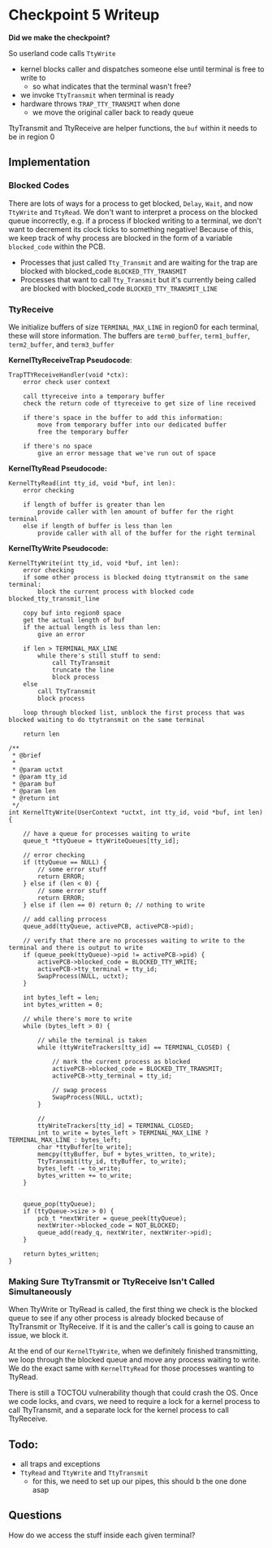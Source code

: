 # Checkpoint 5 Writeup

**Did we make the checkpoint?**







So userland code calls `TtyWrite`

- kernel blocks caller and dispatches someone else until terminal is free to write to
  - so what indicates that the terminal wasn't free?
- we invoke `TtyTransmit` when terminal is ready
- hardware throws `TRAP_TTY_TRANSMIT` when done
  - we move the original caller back to ready queue



TtyTransmit and TtyReceive are helper functions, the `buf` within it needs to be in region 0



## Implementation



### Blocked Codes

There are lots of ways for a process to get blocked, `Delay`, `Wait`, and now `TtyWrite` and `TtyRead`. We don't want to interpret a process on the blocked queue incorrectly, e.g. if a process if blocked writing to a terminal, we don't want to decrement its clock ticks to something negative! Because of this, we keep track of why process are blocked in the form of a variable `blocked_code` within the PCB.

- Processes that just called `Tty_Transmit` and are waiting for the trap are blocked with blocked_code `BLOCKED_TTY_TRANSMIT`
- Processes that want to call `Tty_Transmit` but it's currently being called are blocked with blocked_code `BLOCKED_TTY_TRANSMIT_LINE`



### TtyReceive

We initialize buffers of size `TERMINAL_MAX_LINE` in region0 for each terminal, these will store information. The buffers are `term0_buffer`, `term1_buffer`, `term2_buffer`, and `term3_buffer`

**KernelTtyReceiveTrap Pseudocode**:

```
TrapTTYReceiveHandler(void *ctx):
	error check user context
	
	call ttyreceive into a temporary buffer
	check the return code of ttyreceive to get size of line received
	
	if there's space in the buffer to add this information:
		move from temporary buffer into our dedicated buffer
		free the temporary buffer
	
	if there's no space
		give an error message that we've run out of space
```



**KernelTtyRead Pseudocode:**

```
KernelTtyRead(int tty_id, void *buf, int len):
	error checking
	
	if length of buffer is greater than len
		provide caller with len amount of buffer for the right terminal
	else if length of buffer is less than len
		provide caller with all of the buffer for the right terminal
```



**KernelTtyWrite Pseudocode:**

```
KernelTtyWrite(int tty_id, void *buf, int len):
	error checking
	if some other process is blocked doing ttytransmit on the same terminal:
		block the current process with blocked code blocked_tty_transmit_line
		
    copy buf into region0 space
    get the actual length of buf
    if the actual length is less than len:
    	give an error
   	
   	if len > TERMINAL_MAX_LINE
   		while there's still stuff to send:
   			call TtyTransmit
   			truncate the line
   			block process
   	else
   		call TtyTransmit
   		block process
   	
   	loop through blocked list, unblock the first process that was blocked waiting to do ttytransmit on the same terminal
   	
   	return len
```



```
/**
 * @brief 
 * 
 * @param uctxt
 * @param tty_id 
 * @param buf 
 * @param len 
 * @return int 
 */
int KernelTtyWrite(UserContext *uctxt, int tty_id, void *buf, int len) {
    
    // have a queue for processes waiting to write
    queue_t *ttyQueue = ttyWriteQueues[tty_id];
	
	// error checking
    if (ttyQueue == NULL) {
        // some error stuff
        return ERROR;
    } else if (len < 0) {
        // some error stuff
        return ERROR;
    } else if (len == 0) return 0; // nothing to write
	
	// add calling prrocess
    queue_add(ttyQueue, activePCB, activePCB->pid);

    // verify that there are no processes waiting to write to the terminal and there is output to write
    if (queue_peek(ttyQueue)->pid != activePCB->pid) {
        activePCB->blocked_code = BLOCKED_TTY_WRITE;
        activePCB->tty_terminal = tty_id;
        SwapProcess(NULL, uctxt);
    }
    
    int bytes_left = len;
    int bytes_written = 0;
    
    // while there's more to write
    while (bytes_left > 0) {
    
    	// while the terminal is taken
        while (ttyWriteTrackers[tty_id] == TERMINAL_CLOSED) {
        
        	// mark the current process as blocked
            activePCB->blocked_code = BLOCKED_TTY_TRANSMIT;
            activePCB->tty_terminal = tty_id;
            
            // swap process
            SwapProcess(NULL, uctxt);
        }
        
        // 
        ttyWriteTrackers[tty_id] = TERMINAL_CLOSED;
        int to_write = bytes_left > TERMINAL_MAX_LINE ? TERMINAL_MAX_LINE : bytes_left;
        char *ttyBuffer[to_write];
        memcpy(ttyBuffer, buf + bytes_written, to_write);
        TtyTransmit(tty_id, ttyBuffer, to_write);
        bytes_left -= to_write;
        bytes_written += to_write;
    }

	
    queue_pop(ttyQueue);
    if (ttyQueue->size > 0) {
        pcb_t *nextWriter = queue_peek(ttyQueue);
        nextWriter->blocked_code = NOT_BLOCKED;
        queue_add(ready_q, nextWriter, nextWriter->pid);
    }

    return bytes_written;
}
```



### Making Sure TtyTransmit or TtyReceive Isn't Called Simultaneously

When TtyWrite or TtyRead is called, the first thing we check is the blocked queue to see if any other process is already blocked because of TtyTransmit or TtyReceive. If it is and the caller's call is going to cause an issue, we block it.

At the end of our `KernelTtyWrite`, when we definitely finished transmitting, we loop through the blocked queue and move any process waiting to write. We do the exact same with `KernelTtyRead` for those processes wanting to TtyRead.

There is still a TOCTOU vulnerability though that could crash the OS. Once we code locks, and cvars, we need to require a lock for a kernel process to call TtyTransmit, and a separate lock for the kernel process to call TtyReceive.

## Todo:

- all traps and exceptions
- `TtyRead` and `TtyWrite` and `TtyTransmit`
  - for this, we need to set up our pipes, this should b the one done asap



## Questions

How do we access the stuff inside each given terminal?



